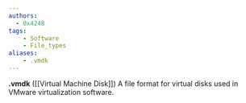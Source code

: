 ```yaml
---
authors:
  - 0x4248
tags:
    - Software
    - File_types
aliases:
    - .vmdk
---
```

**.vmdk** ([[Virtual Machine Disk]]) A file format for virtual disks used in VMware virtualization software.
